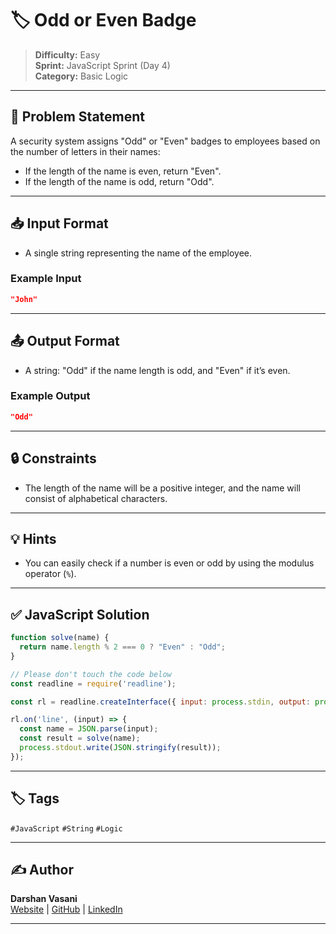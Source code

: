 
# 🏷️ Odd or Even Badge

> **Difficulty:** Easy  
> **Sprint:** JavaScript Sprint (Day 4)  
> **Category:** Basic Logic

---

## 📝 Problem Statement

A security system assigns "Odd" or "Even" badges to employees based on the number of letters in their names:

- If the length of the name is even, return "Even".
- If the length of the name is odd, return "Odd".

---

## 📥 Input Format

- A single string representing the name of the employee.

### Example Input

```json
"John"
```

---

## 📤 Output Format

- A string: "Odd" if the name length is odd, and "Even" if it’s even.

### Example Output

```json
"Odd"
```

---

## 🔒 Constraints

- The length of the name will be a positive integer, and the name will consist of alphabetical characters.

---

## 💡 Hints

- You can easily check if a number is even or odd by using the modulus operator (`%`).
  
---

## ✅ JavaScript Solution

```js
function solve(name) {
  return name.length % 2 === 0 ? "Even" : "Odd";
}

// Please don't touch the code below
const readline = require('readline');

const rl = readline.createInterface({ input: process.stdin, output: process.stdout });

rl.on('line', (input) => {
  const name = JSON.parse(input);
  const result = solve(name);
  process.stdout.write(JSON.stringify(result));
});
```

---

## 🏷️ Tags

`#JavaScript` `#String` `#Logic`

---

## ✍️ Author

**Darshan Vasani**  
[Website](https://dpvasani56.vercel.app/) | [GitHub](https://github.com/dpvasani) | [LinkedIn](https://linkedin.com/in/dpvasani56)

---
